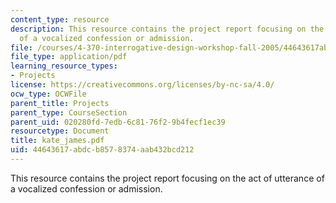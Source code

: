 ```yaml
---
content_type: resource
description: This resource contains the project report focusing on the act of utterance
  of a vocalized confession or admission.
file: /courses/4-370-interrogative-design-workshop-fall-2005/44643617abdcb8578374aab432bcd212_kate_james.pdf
file_type: application/pdf
learning_resource_types:
- Projects
license: https://creativecommons.org/licenses/by-nc-sa/4.0/
ocw_type: OCWFile
parent_title: Projects
parent_type: CourseSection
parent_uid: 020280fd-7edb-6c81-76f2-9b4fecf1ec39
resourcetype: Document
title: kate_james.pdf
uid: 44643617-abdc-b857-8374-aab432bcd212
---
```

This resource contains the project report focusing on the act of utterance of a vocalized confession or admission.